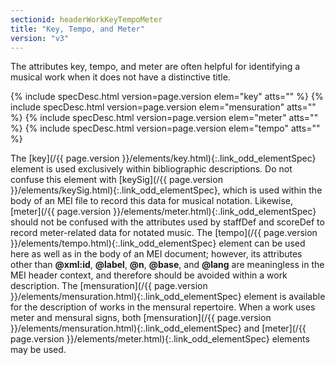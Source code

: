 ```yaml
---
sectionid: headerWorkKeyTempoMeter
title: "Key, Tempo, and Meter"
version: "v3"
---
```




The attributes key, tempo, and meter are often helpful for identifying a musical work
when
it does not have a distinctive title.



{% include specDesc.html version=page.version elem="key" atts="" %}
{% include specDesc.html version=page.version elem="mensuration" atts="" %}
{% include specDesc.html version=page.version elem="meter" atts="" %}
{% include specDesc.html version=page.version elem="tempo" atts="" %}



The [key](/{{ page.version }}/elements/key.html){:.link_odd_elementSpec} element is used exclusively within bibliographic
descriptions. Do not confuse this element with [keySig](/{{ page.version }}/elements/keySig.html){:.link_odd_elementSpec}, which is used
within the body of an MEI file to record this data for musical notation. Likewise,
[meter](/{{ page.version }}/elements/meter.html){:.link_odd_elementSpec} should not be confused with the attributes used by staffDef and
scoreDef to record meter-related data for notated music. The [tempo](/{{ page.version }}/elements/tempo.html){:.link_odd_elementSpec}
element can be used here as well as in the body of an MEI document; however, its attributes
other than **@xml:id**, **@label**, **@n**, **@base**, and
**@lang** are meaningless in the MEI header context, and therefore should be avoided
within a work description. The [mensuration](/{{ page.version }}/elements/mensuration.html){:.link_odd_elementSpec} element is available for
the description of works in the mensural repertoire. When a work uses meter and mensural
signs, both [mensuration](/{{ page.version }}/elements/mensuration.html){:.link_odd_elementSpec} and [meter](/{{ page.version }}/elements/meter.html){:.link_odd_elementSpec} elements may
be used.

